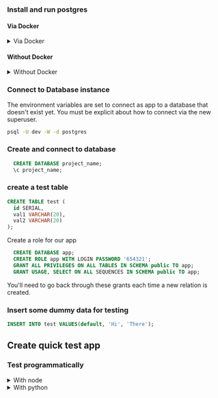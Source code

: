 ### Install and run postgres

#### Via Docker
<details>
  <summary>Via Docker</summary>

### Install Fedora's Docker implementation

```sh
sudo dnf groupinstall 'Development Tools' 'Development Libraries'
sudo dnf install moby-engine libpq-devel postgresql docker-compose
 
sudo usermod -aG docker dev
sudo systemctl start docker
sudo systemctl enable docker
```

TODO: try with just sudo dnf install python3-devel instead of groupinstall development stuff
groupinstall 'Development Tools' installs things like gcc,'Development Libraries' for Python.h etc
libpq-devel is postgres devel headers etc 
The above needed for psycopg2 to successfully install later

### Postgres via docker

Create a project directory and put the below in its docker-compose.yml file.

```yaml
version: "3.8"

services:
  db:
    image: postgres
    restart: always
    environment:
      POSTGRES_PASSWORD: secret
    volumes:
      - ../db:/var/lib/postgresql/data
    stdin_open: true
    tty: true
    ports:
      - 5432:5432
  pgadmin:
    image: dpage/pgadmin4
    restart: always
    environment:
      PGADMIN_DEFAULT_EMAIL: jason@jasonbrunelle.com
      PGADMIN_DEFAULT_PASSWORD: example
    ports:
      - 8080:80
```
### Set your environment variables

#### Linux

```sh
sudo vim /etc/environment
```

Add the following

```
export PGUSER=app
export PGPASSWORD=654321
export PGHOST=localhost
export PGPORT=5432
export PGDATABASE=project_name
export DATABASE_URL=postgres://${PGUSER}@${PGHOST}:${PGPORT}/${PGDATABASE}
```

Reboot the system or your user won't have group permission for Docker & environment variables won't yet be loaded.

Start the containers (--build makes sure it rebuilds the containers if anything changed)

```sh
docker-compose up -d --build
```

(Optional) Find out the name of running containers, as this will also be teh server name if connecting from PGAdmin
```sh
docker ps
```
Example output:

CONTAINER ID   IMAGE            COMMAND                  CREATED          STATUS          PORTS                                            NAMES
49b409b9ed93   postgres         "docker-entrypoint.s…"   21 minutes ago   Up 45 seconds   0.0.0.0:5432->5432/tcp, :::5432->5432/tcp        test_docker_db_1
fdf43e55a21b   dpage/pgadmin4   "/entrypoint.sh"         21 minutes ago   Up 45 seconds   443/tcp, 0.0.0.0:8080->80/tcp, :::8080->80/tcp   test_docker_pgadmin_1

In this case, the server name for the postgres server would be test_docker_db_1

if you need to access the db container

```sh
docker exec -it <container name> /bin/bash
```

Or if you just need psql

```sh
docker exec -it <container name> /usr/bin/psql -U postgres
```

Create a role for our dev user

```sql
  CREATE DATABASE dev;
  CREATE ROLE dev WITH SUPERUSER CREATEROLE CREATEDB LOGIN PASSWORD '123456';
  exit
```

From here you should not need to login to psql via docker anymore. Use native psql on host.

</details>

#### Without Docker
<details>
  <summary>Without Docker</summary>

```sh
sudo apt install postgresql postgresql-contrib python3-dev libpq-dev
sudo systemctl start postgresql.service
sudo systemctl enable postgresql.service
```

PGAdmin4 installation failed on Jammy. Isn't officially supported yet.

switch to psql user and run psql
```sh
sudo -i -u postgres
psql
```

Exit back to dev shell

```sh
exit
```

Create a role for our dev user

```sql
  CREATE DATABASE dev;
  CREATE ROLE dev WITH SUPERUSER CREATEROLE CREATEDB LOGIN PASSWORD '123456';
  exit
```

From here you should not need to switch to psql user to login to psql. user dev has all privileges needed.

</details>

### Connect to Database instance

The environment variables are set to connect as app to a database that doesn't exist yet. You must be explicit about how to connect via the new superuser.

```sh
psql -U dev -W -d postgres
```

### Create and connect to database

```sql
  CREATE DATABASE project_name;
  \c project_name;
```
### create a test table

```sql
CREATE TABLE test (
  id SERIAL,
  val1 VARCHAR(20),
  val2 VARCHAR(20)
);
```

Create a role for our app

```sql
  CREATE DATABASE app;
  CREATE ROLE app WITH LOGIN PASSWORD '654321';
  GRANT ALL PRIVILEGES ON ALL TABLES IN SCHEMA public TO app;
  GRANT USAGE, SELECT ON ALL SEQUENCES IN SCHEMA public TO app;
```

You'll need to go back through these grants each time a new relation is created.

### Insert some dummy data for testing

```sql
INSERT INTO test VALUES(default, 'Hi', 'There');
```

## Create quick test app

### Test programmatically

<details>
  <summary>With node</summary>

Create project folder with app.js

```sh
npm init -y
npm i pg
```

Create your javascript file

```javascript
const { Pool } = require("pg");

// If you've set environment variables this is not needed
// const connectionString = 'postgresql://app:123456@localhost:5432/project_name'

const pool = new Pool({
  // If you've set environment variables this is not needed
  // connectionString,
});

(async () => {
  const client = await pool.connect();
  try {
    let res = await client.query("SELECT * FROM test");
    console.log(res.rows[0]);
    res = await client.query(
      "INSERT INTO test VALUES (default, $1, $2) RETURNING *", //or RETURNING id
      ["Hi", "Back"]
    );
    console.log(res.rows[0]);
  } catch (err) {
    console.error(err);
  } finally {
    client.release();
  }
})().finally(() => pool.end());
```

Does it work? Success!
</details>

<details>
  <summary>With python</summary>

Create project folder with app.py

set your virtual environment
```sh
python3 -m venv app
source app/bin/activate
pip3 install wheel
pip3 install psycopg2
```

Create your python file

```python
import psycopg2

conn = None
try:
    # connect to the PostgreSQL server
    print('Connecting to the PostgreSQL database...')
    conn = psycopg2.connect('')

    # create a cursor
    cur = conn.cursor()

# execute a statement
    print('PostgreSQL database version:')
    cur.execute('SELECT * from test;')

    # display the PostgreSQL database server version
    row = cur.fetchone()
    print(row)

# close the communication with the PostgreSQL
    cur.close()
    cur = conn.cursor()
    cur.execute("INSERT INTO test VALUES (default, 'Hi', 'Back') RETURNING *")
    ret = cur.fetchone()
    print (ret)
    conn.commit()
except (Exception, psycopg2.DatabaseError) as error:
    print(error)
finally:
    if conn is not None:
        conn.close()
        print('Database connection closed.')

```

Does it work? Success!
</details>